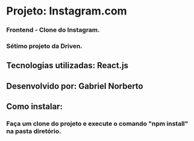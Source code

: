 # Projeto: Instagram.com
### Frontend - Clone do Instagram.
### Sétimo projeto da Driven.
## Tecnologias utilizadas: React.js

## Desenvolvido por: Gabriel Norberto

## Como instalar:
### Faça um clone do projeto e execute o comando "npm install" na pasta diretório.